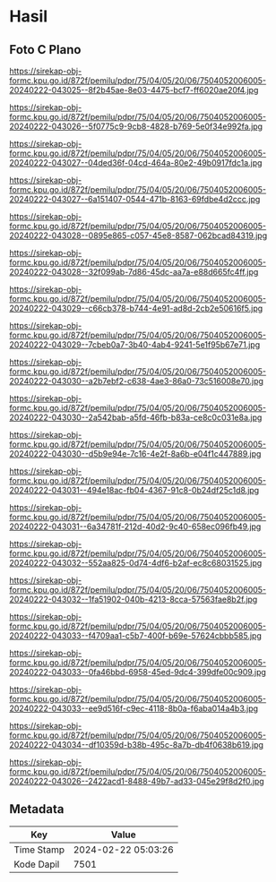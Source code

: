 # Hasil

## Foto C Plano

https://sirekap-obj-formc.kpu.go.id/872f/pemilu/pdpr/75/04/05/20/06/7504052006005-20240222-043025--8f2b45ae-8e03-4475-bcf7-ff6020ae20f4.jpg

https://sirekap-obj-formc.kpu.go.id/872f/pemilu/pdpr/75/04/05/20/06/7504052006005-20240222-043026--5f0775c9-9cb8-4828-b769-5e0f34e992fa.jpg

https://sirekap-obj-formc.kpu.go.id/872f/pemilu/pdpr/75/04/05/20/06/7504052006005-20240222-043027--04ded36f-04cd-464a-80e2-49b0917fdc1a.jpg

https://sirekap-obj-formc.kpu.go.id/872f/pemilu/pdpr/75/04/05/20/06/7504052006005-20240222-043027--6a151407-0544-471b-8163-69fdbe4d2ccc.jpg

https://sirekap-obj-formc.kpu.go.id/872f/pemilu/pdpr/75/04/05/20/06/7504052006005-20240222-043028--0895e865-c057-45e8-8587-062bcad84319.jpg

https://sirekap-obj-formc.kpu.go.id/872f/pemilu/pdpr/75/04/05/20/06/7504052006005-20240222-043028--32f099ab-7d86-45dc-aa7a-e88d665fc4ff.jpg

https://sirekap-obj-formc.kpu.go.id/872f/pemilu/pdpr/75/04/05/20/06/7504052006005-20240222-043029--c66cb378-b744-4e91-ad8d-2cb2e50616f5.jpg

https://sirekap-obj-formc.kpu.go.id/872f/pemilu/pdpr/75/04/05/20/06/7504052006005-20240222-043029--7cbeb0a7-3b40-4ab4-9241-5e1f95b67e71.jpg

https://sirekap-obj-formc.kpu.go.id/872f/pemilu/pdpr/75/04/05/20/06/7504052006005-20240222-043030--a2b7ebf2-c638-4ae3-86a0-73c516008e70.jpg

https://sirekap-obj-formc.kpu.go.id/872f/pemilu/pdpr/75/04/05/20/06/7504052006005-20240222-043030--2a542bab-a5fd-46fb-b83a-ce8c0c031e8a.jpg

https://sirekap-obj-formc.kpu.go.id/872f/pemilu/pdpr/75/04/05/20/06/7504052006005-20240222-043030--d5b9e94e-7c16-4e2f-8a6b-e04f1c447889.jpg

https://sirekap-obj-formc.kpu.go.id/872f/pemilu/pdpr/75/04/05/20/06/7504052006005-20240222-043031--494e18ac-fb04-4367-91c8-0b24df25c1d8.jpg

https://sirekap-obj-formc.kpu.go.id/872f/pemilu/pdpr/75/04/05/20/06/7504052006005-20240222-043031--6a34781f-212d-40d2-9c40-658ec096fb49.jpg

https://sirekap-obj-formc.kpu.go.id/872f/pemilu/pdpr/75/04/05/20/06/7504052006005-20240222-043032--552aa825-0d74-4df6-b2af-ec8c68031525.jpg

https://sirekap-obj-formc.kpu.go.id/872f/pemilu/pdpr/75/04/05/20/06/7504052006005-20240222-043032--1fa51902-040b-4213-8cca-57563fae8b2f.jpg

https://sirekap-obj-formc.kpu.go.id/872f/pemilu/pdpr/75/04/05/20/06/7504052006005-20240222-043033--f4709aa1-c5b7-400f-b69e-57624cbbb585.jpg

https://sirekap-obj-formc.kpu.go.id/872f/pemilu/pdpr/75/04/05/20/06/7504052006005-20240222-043033--0fa46bbd-6958-45ed-9dc4-399dfe00c909.jpg

https://sirekap-obj-formc.kpu.go.id/872f/pemilu/pdpr/75/04/05/20/06/7504052006005-20240222-043033--ee9d516f-c9ec-4118-8b0a-f6aba014a4b3.jpg

https://sirekap-obj-formc.kpu.go.id/872f/pemilu/pdpr/75/04/05/20/06/7504052006005-20240222-043034--df10359d-b38b-495c-8a7b-db4f0638b619.jpg

https://sirekap-obj-formc.kpu.go.id/872f/pemilu/pdpr/75/04/05/20/06/7504052006005-20240222-043026--2422acd1-8488-49b7-ad33-045e29f8d2f0.jpg


## Metadata

| Key        | Value               |
| ---------- | ------------------- |
| Time Stamp | 2024-02-22 05:03:26 |
| Kode Dapil | 7501                |



